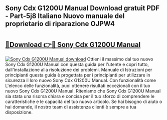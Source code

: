 ## Sony Cdx G1200U Manual Download gratuit PDF - Part-5j8 Italiano Nuovo manuale del proprietario di riparazione OJPW4

# <h2><a href="http://dfcjh0.blite.top/?on=Sony+Cdx+G1200U+Manual">🔗Download 👉🔴 Sony Cdx G1200U Manual</a></h2>

[![Sony Cdx G1200U Manual download](https://i.imgur.com/lujVjoI.png)](http://dfcjh0.blite.top/?on=Sony+Cdx+G1200U+Manual)
Ottieni il massimo dal tuo nuovo Sony Cdx G1200U Manual con questa guida per l'utente e copri tutto, dall'installazione alla risoluzione dei problemi. Manuale di Istruzioni per principianti questa guida è progettata per i principianti per utilizzare in sicurezza il loro nuovo Sony Cdx G1200U Manual. Con funzionalità come L'elenco delle funzionalità, puoi ottenere risultati eccezionali con il tuo nuovo Sony Cdx G1200U Manual. Riteniamo che Sony Cdx G1200U Manual sia stata una risorsa chiara e concisa per il tuo sforzo di comprendere le caratteristiche e le capacità del tuo nuovo articolo. Se hai bisogno di aiuto o hai domande, il nostro team di assistenza clienti è sempre a tua disposizione.
